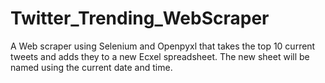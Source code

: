 # Twitter_Trending_WebScraper

A Web scraper using Selenium and Openpyxl that takes the top 10 current tweets and adds they to a new Ecxel spreadsheet.
The new sheet will be named using the current date and time.

